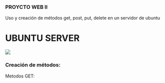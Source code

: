 ### PROYCTO WEB II
Uso y creación de métodos get, post, put, delete en un servidor de ubuntu

# UBUNTU SERVER

![](https://th.bing.com/th/id/R.b557d982eceea6058a578ed297a605e1?rik=1v1t22xUKk9i%2fQ&pid=ImgRaw&r=0)

<h3>Creación de métodos:</h3>
Metodos GET:


